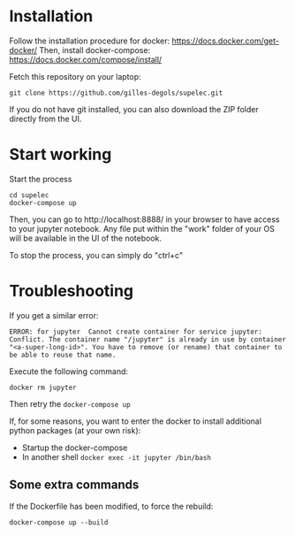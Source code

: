 # Installation

Follow the installation procedure for docker: https://docs.docker.com/get-docker/
Then, install docker-compose: https://docs.docker.com/compose/install/

Fetch this repository on your laptop: 
```
git clone https://github.com/gilles-degols/supelec.git
```
If you do not have git installed, you can also download the ZIP folder directly from the UI.

# Start working
Start the process
```
cd supelec
docker-compose up  
```

Then, you can go to http://localhost:8888/ in your browser to have access to your jupyter notebook. Any file 
put within the "work" folder of your OS will be available in the UI of the notebook.

To stop the process, you can simply do "ctrl+c"

# Troubleshooting

If you get a similar error:
```
ERROR: for jupyter  Cannot create container for service jupyter: Conflict. The container name "/jupyter" is already in use by container "<a-super-long-id>". You have to remove (or rename) that container to be able to reuse that name.
```
Execute the following command:
```
docker rm jupyter
```
Then retry the ```docker-compose up```

If, for some reasons, you want to enter the docker to install additional python packages (at your own risk):
- Startup the docker-compose
- In another shell ```docker exec -it jupyter /bin/bash```

## Some extra commands
If the Dockerfile has been modified, to force the rebuild:
```
docker-compose up --build
```
